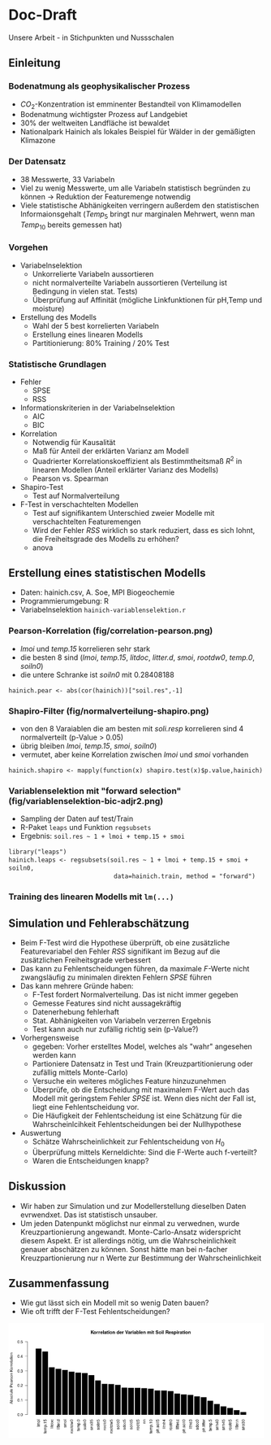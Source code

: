 # Doc-Draft

Unsere Arbeit - in Stichpunkten und Nussschalen

## Einleitung

### Bodenatmung als geophysikalischer Prozess
- $CO_2$-Konzentration ist emminenter Bestandteil von Klimamodellen
- Bodenatmung wichtigster Prozess auf Landgebiet
- 30% der weltweiten Landfläche ist bewaldet
- Nationalpark Hainich als lokales Beispiel für Wälder in der gemäßigten Klimazone

### Der Datensatz

- 38 Messwerte, 33 Variabeln
- Viel zu wenig Messwerte, um alle Variabeln statistisch begründen zu können -> Reduktion der Featuremenge notwendig
- Viele statistische Abhänigkeiten verringern außerdem den statistischen Informaionsgehalt ($Temp_5$ bringt nur marginalen Mehrwert, wenn man $Temp_{10}$ bereits gemessen hat)

### Vorgehen

- Variabelnselektion
  - Unkorrelierte Variabeln aussortieren
  - nicht normalverteilte Variabeln aussortieren (Verteilung ist Bedingung in vielen stat. Tests)
  - Überprüfung auf Affinität (mögliche Linkfunktionen für pH,Temp und moisture)
- Erstellung des Modells
    - Wahl der 5 best korrelierten Variabeln
    - Erstellung eines linearen Modells
    - Partitionierung: 80% Training / 20% Test

### Statistische Grundlagen

- Fehler
  - SPSE
  - RSS
- Informationskriterien in der Variabelnselektion
  - AIC
  - BIC
- Korrelation
  - Notwendig für Kausalität
  - Maß für Anteil der erklärten Varianz am Modell
  - Quadrierter Korrelationskoeffizient als Bestimmtheitsmaß $R^2$ in linearen Modellen (Anteil erklärter Varianz des Modells)
  - Pearson vs. Spearman
- Shapiro-Test
  - Test auf Normalverteilung
- F-Test in verschachtelten Modellen
  - Test auf signifikantem Unterschied zweier Modelle mit verschachtelten Featuremengen
  - Wird der Fehler $RSS$ wirklich so stark reduziert, dass es sich lohnt, die Freiheitsgrade des Modells zu erhöhen?
  - anova

## Erstellung eines statistischen Modells

- Daten: hainich.csv, A. Soe, MPI Biogeochemie
- Programmierumgebung: R
- Variabelnselektion `hainich-variablenselektion.r`

### Pearson-Korrelation (fig/correlation-pearson.png)

- *lmoi* und *temp.15* korrelieren sehr stark
- die besten 8 sind (*lmoi*, *temp.15*, *litdoc*, *litter.d*, *smoi*, *rootdw0*, *temp.0*, *soiln0*)
- die untere Schranke ist *soiln0* mit 0.28408188

~~~
hainich.pear <- abs(cor(hainich))["soil.res",-1]
~~~

### Shapiro-Filter (fig/normalverteilung-shapiro.png)

- von den 8 Varaiablen die am besten mit *soli.resp* korrelieren sind 4 normalverteilt (p-Value > 0.05)
- übrig bleiben *lmoi*, *temp.15*, *smoi*, *soiln0*)
- vermutet, aber keine Korrelation zwischen *lmoi* und *smoi* vorhanden

~~~
hainich.shapiro <- mapply(function(x) shapiro.test(x)$p.value,hainich)
~~~

### Variablenselektion mit "forward selection" (fig/variablenselektion-bic-adjr2.png)

- Sampling der Daten auf test/Train
- R-Paket `leaps` und Funktion `regsubsets`
- Ergebnis: `soil.res ~ 1 + lmoi + temp.15 + smoi`
~~~
library("leaps")
hainich.leaps <- regsubsets(soil.res ~ 1 + lmoi + temp.15 + smoi + soiln0,
                             data=hainich.train, method = "forward")
~~~

### Training des linearen Modells mit `lm(...)`

## Simulation und Fehlerabschätzung

- Beim F-Test wird die Hypothese überprüft, ob eine zusätzliche Featurevariabel den Fehler $RSS$ signifikant im Bezug auf die zusätzlichen Freiheitsgrade verbessert
- Das kann zu Fehlentscheidungen führen, da maximale $F$-Werte nicht zwangsläufig zu minimalen direkten Fehlern $SPSE$ führen
- Das kann mehrere Gründe haben:
  - F-Test fordert Normalverteilung. Das ist nicht immer gegeben
  - Gemesse Features sind nicht aussagekräftig
  - Datenerhebung fehlerhaft
  - Stat. Abhänigkeiten von Variabeln verzerren Ergebnis
  - Test kann auch nur zufällig richtig sein (p-Value?)
- Vorhergensweise
  - gegeben: Vorher erstelltes Model, welches als "wahr" angesehen werden kann
  - Partioniere Datensatz in Test und Train (Kreuzpartitionierung oder zufällig mittels Monte-Carlo)
  - Versuche ein weiteres mögliches Feature hinzuzunehmen
  - Überprüfe, ob die Entscheidung mit maximalem F-Wert auch das Modell mit geringstem Fehler $SPSE$ ist. Wenn dies nicht der Fall ist, liegt eine Fehlentscheidung vor.
  - Die Häufigkeit der Fehlentscheidung ist eine Schätzung für die Wahrscheinlcihkeit Fehlentscheidungen bei der Nullhypothese
- Auswertung
  - Schätze Wahrscheinlichkeit zur Fehlentscheidung von $H_0$
  - Überprüfung mittels Kerneldichte: Sind die F-Werte auch f-verteilt?
  - Waren die Entscheidungen knapp?

## Diskussion

- Wir haben zur Simulation und zur Modellerstellung dieselben Daten evrwendxet. Das ist statistisch unsauber.
- Um jeden Datenpunkt möglichst nur einmal zu verwednen, wurde Kreuzpartionierung angewandt. Monte-Carlo-Ansatz widerspricht diesem Aspekt. Er ist allerdings nötig, um die Wahrscheinlichkeit genauer abschätzen zu können. Sonst hätte man bei n-facher Kreuzpartionierung nur n Werte zur Bestimmung der Wahrscheinlichkeit

## Zusammenfassung

- Wie gut lässt sich ein Modell mit so wenig Daten bauen?
- Wie oft trifft der F-Test Fehlentscheidungen?

![fig/correlation-pearson.png](fig/correlation-pearson.png)

